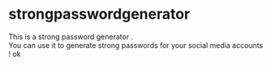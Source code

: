 # strongpasswordgenerator
This is a strong password generator .
<br>
You can use it to generate strong passwords for your social media accounts !
ok